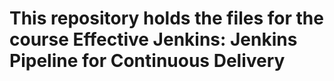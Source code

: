 # This repository holds the files for the course Effective Jenkins: Jenkins Pipeline for Continuous Delivery
